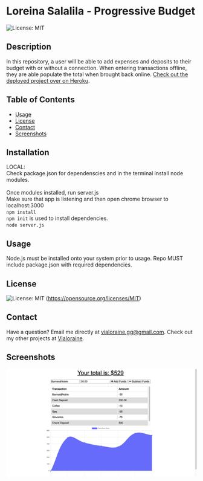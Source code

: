   # Loreina Salalila - Progressive Budget
  ![License: MIT](https://img.shields.io/badge/License-MIT-yellow.svg)
  ## Description
  In this repository, a user will be able to add expenses and deposits to their budget with or without a connection. When entering transactions offline, they are able populate the total when brought back online. [Check out the deployed project over on Heroku](https://hw-progressive-budget.herokuapp.com/).
  ## Table of Contents
  * [Usage](#usage)
  * [License](#license)
  * [Contact](#contact)
  * [Screenshots](#screenshots)
  ## Installation
  LOCAL:<br> Check package.json for dependenscies and in the terminal install node modules. <br>
  <br> Once modules installed, run server.js
  <br> Make sure that app is listening and then open chrome browser to localhost:3000
  <br> ```npm install```
  <br> ```npm init``` is used to install dependencies.
  <br> ```node server.js```
  ## Usage
  Node.js must be installed onto your system prior to usage. Repo MUST include package.json with required dependencies.
  ## License
  ![License: MIT](https://img.shields.io/badge/License-MIT-yellow.svg)
  (https://opensource.org/licenses/MIT)
  ## Contact
  Have a question? Email me directly at vialoraine.gg@gmail.com.
  Check out my other projects at [Vialoraine](https://github.com/Vialoraine).
  ## Screenshots
  <img src="media/budgetapp.png">
